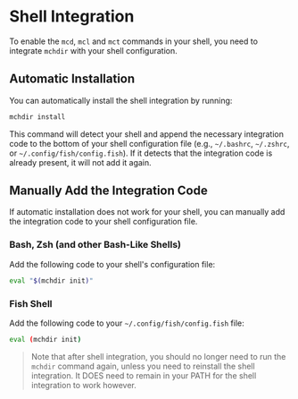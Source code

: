 
# Shell Integration

To enable the `mcd`, `mcl` and `mct` commands in your shell, you need to
integrate `mchdir` with your shell configuration.

## Automatic Installation

You can automatically install the shell integration by running:

```bash
mchdir install
```

This command will detect your shell and append the necessary integration code to
the bottom of your shell configuration file (e.g., `~/.bashrc`, `~/.zshrc`, or
`~/.config/fish/config.fish`). If it detects that the integration code is
already present, it will not add it again.

## Manually Add the Integration Code

If automatic installation does not work for your shell, you can manually add the
integration code to your shell configuration file.

### Bash, Zsh (and other Bash-Like Shells)

Add the following code to your shell's configuration file:

```bash
eval "$(mchdir init)"
```

### Fish Shell

Add the following code to your `~/.config/fish/config.fish` file:

```bash
eval (mchdir init)
```

> Note that after shell integration, you should no longer need to run the
> `mchdir` command again, unless you need to reinstall the shell integration. It
> DOES need to remain in your PATH for the shell integration to work however.
